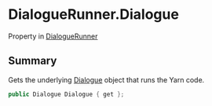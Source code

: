 # DialogueRunner.Dialogue

Property in [DialogueRunner](/docs/api/csharp/yarn.unity.dialoguerunner.md)

## Summary


Gets the underlying  <a href="yarn.unity.dialoguerunner.dialogue.md">Dialogue</a>  object that runs the
Yarn code.


```csharp
public Dialogue Dialogue { get };
```

